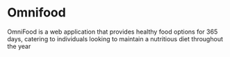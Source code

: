 # Omnifood
OmniFood is a web application that provides healthy                 food options for 365 days, catering to individuals looking to                 maintain a nutritious diet throughout the year
